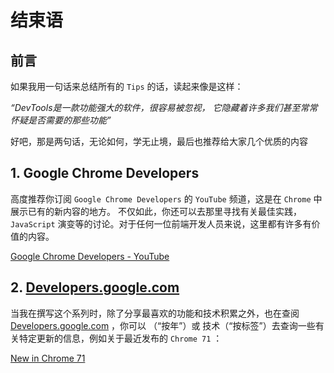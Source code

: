 # 结束语

## 前言

如果我用一句话来总结所有的 `Tips` 的话，读起来像是这样：

*“DevTools是一款功能强大的软件，很容易被忽视， 它隐藏着许多我们甚至常常怀疑是否需要的那些功能”*

好吧，那是两句话，无论如何，学无止境，最后也推荐给大家几个优质的内容

## 1. Google Chrome Developers

高度推荐你订阅 `Google Chrome Developers` 的 `YouTube` 频道，这是在 `Chrome` 中展示已有的新内容的地方。 不仅如此，你还可以去那里寻找有关最佳实践，`JavaScript`  演变等的讨论。对于任何一位前端开发人员来说，这里都有许多有价值的内容。

[Google Chrome Developers - YouTube](https://www.youtube.com/channel/UCnUYZLuoy1rq1aVMwx4aTzw)

## 2. [Developers.google.com](Developers.google.com)

当我在撰写这个系列时，除了分享最喜欢的功能和技术积累之外，也在查阅 [Developers.google.com](Developers.google.com)  ，你可以 （“按年”）或 技术（“按标签”）去查询一些有关特定更新的信息，例如关于最近发布的 `Chrome 71` ：

[New in Chrome 71](https://developers.google.com/web/updates/2018/12/nic71)